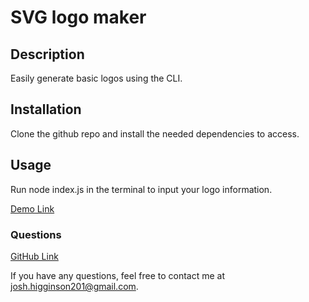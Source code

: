 # SVG logo maker
## Description

Easily generate basic logos using the CLI.

## Installation

Clone the github repo and install the needed dependencies to access.


## Usage

Run node index.js in the terminal to input your logo information.

[Demo Link](https://drive.google.com/file/d/1BlNNxej7KmVGlEoApyJEob3V9J1hZl_U/view)


### Questions
[GitHub Link](https://github.com/joshhigg)

If you have any questions, feel free to contact me at josh.higginson201@gmail.com.

